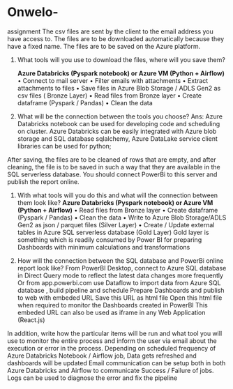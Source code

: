 # Onwelo-
assignment
The csv files are sent by the client to the email address you have access to. The files are to be downloaded automatically because they have a fixed name. The files are to be saved on the Azure platform.
1. What tools will you use to download the files, where will you save them?

   **Azure Databricks (Pyspark notebook) or Azure VM (Python + Airflow)**
      •	Connect to mail server
      •	Filter emails with attachments
      •	Extract attachments to files
      •	Save files in Azure Blob Storage / ADLS Gen2 as csv files ( Bronze Layer)
      •	Read files from Bronze layer
      •	Create dataframe (Pyspark / Pandas)
      •	Clean the data
      

2. What will be the connection between the tools you choose?
 Ans: Azure Databricks notebook can be used for developing code and scheduling on cluster. Azure Databricks can be easily integrated with Azure blob storage and SQL database
  sqlalchemy, Azure DataLake service client libraries can be used for python;
  
After saving, the files are to be cleaned of rows that are empty, and after cleaning, the file is to be saved in such a way that they are available in the SQL serverless database. You should connect PowerBi to this server and publish the report online.
1. With what tools will you do this and what will the connection between them look like?
   **Azure Databricks (Pyspark notebook) or Azure VM (Python + Airflow)**
   •	Read files from Bronze layer
   •	Create dataframe (Pyspark / Pandas)
   •	Clean the data
   •	Write to Azure Blob Storage/ADLS Gen2 as json / parquet files (Silver Layer)
   •	Create / Update external tables in Azure SQL serverless database (Gold Layer)
   Gold layer is something which is readily consumed by Power BI  for preparing Dashboards with minimum calculations and transformations
   
2. How will the connection between the SQL database and PowerBi online report look like?
   From PowerBI  Desktop, connect to Azure SQL database in Direct Query mode to reflect the latest data changes more frequently
Or from app.powerbi.com  use Dataflow to import data from Azure SQL database ,  build pipeline and schedule 
Prepare Dashboards and publish to web with embeded URL
Save this URL as html file
Open this html file when required to monitor the Dashboards created in PowerBI
This embeded URL can also be used as iframe in any Web Application (React.js)

In addition, write how the particular items will be run and what tool you will use to monitor the entire process and inform the user via email about the execution or error in the process.
  Depending on scheduled frequency of Azure Databricks Notebook / Airflow job, Data gets refreshed and dashboards will be updated
  Email communication can be setup both in both Azure Databricks and Airflow to communicate Success / Failure of jobs.
  Logs can be used to diagnose the error and fix the pipeline
